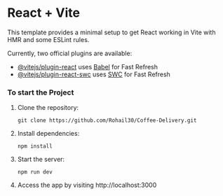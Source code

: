 # React + Vite

This template provides a minimal setup to get React working in Vite with HMR and some ESLint rules.

Currently, two official plugins are available:

- [@vitejs/plugin-react](https://github.com/vitejs/vite-plugin-react/blob/main/packages/plugin-react/README.md) uses [Babel](https://babeljs.io/) for Fast Refresh
- [@vitejs/plugin-react-swc](https://github.com/vitejs/vite-plugin-react-swc) uses [SWC](https://swc.rs/) for Fast Refresh

### To start the Project
1. Clone the repository: 
   ```
   git clone https://github.com/Rohail30/Coffee-Delivery.git
   ```
2. Install dependencies:
   ```
   npm install
   ```
3. Start the server:
   ```
   npm run dev
   ```
4. Access the app by visiting http://localhost:3000
